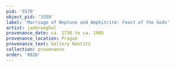 ```yaml
---
pid: '5570'
object_pid: '3359'
label: 'Marriage of Neptune and Amphitrite: Feast of the Gods'
artist: janbrueghel
provenance_date: ca. 1738 to ca. 1905
provenance_location: Prague
provenance_text: Gallery Nostitz
collection: provenance
order: '0826'
---
```

